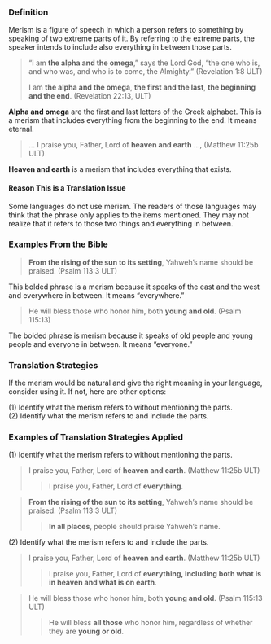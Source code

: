 ### Definition

Merism is a figure of speech in which a person refers to something by speaking of two extreme parts of it. By referring to the extreme parts, the speaker intends to include also everything in between those parts.

> “I am **the alpha and the omega**,” says the Lord God, “the one who is, and who was, and who is to come, the Almighty.” (Revelation 1:8 ULT)
>
> I am **the alpha and the omega**, **the first and the last**, **the beginning and the end**. (Revelation 22:13, ULT)

**Alpha and omega** are the first and last letters of the Greek alphabet. This is a merism that includes everything from the beginning to the end. It means eternal.

> … I praise you, Father, Lord of **heaven and earth** …, (Matthew 11:25b ULT)

**Heaven and earth** is a merism that includes everything that exists.

#### Reason This is a Translation Issue

Some languages do not use merism. The readers of those languages may think that the phrase only applies to the items mentioned. They may not realize that it refers to those two things and everything in between.

### Examples From the Bible

> **From the rising of the sun to its setting**, Yahweh’s name should be praised. (Psalm 113:3 ULT)

This bolded phrase is a merism because it speaks of the east and the west and everywhere in between. It means “everywhere.”

> He will bless those who honor him, both **young and old**. (Psalm 115:13)

The bolded phrase is merism because it speaks of old people and young people and everyone in between. It means “everyone.”

### Translation Strategies

If the merism would be natural and give the right meaning in your language, consider using it. If not, here are other options:

(1) Identify what the merism refers to without mentioning the parts.<br>
(2) Identify what the merism refers to and include the parts.

### Examples of Translation Strategies Applied

(1) Identify what the merism refers to without mentioning the parts.

> I praise you, Father, Lord of **heaven and earth**. (Matthew 11:25b ULT)
> > I praise you, Father, Lord of **everything**.

> **From the rising of the sun to its setting**, Yahweh’s name should be praised. (Psalm 113:3 ULT)
> > **In all places**, people should praise Yahweh’s name.

(2) Identify what the merism refers to and include the parts.

> I praise you, Father, Lord of **heaven and earth**. (Matthew 11:25b ULT)
> > I praise you, Father, Lord of **everything, including both what is in heaven and what is on earth**.

> He will bless those who honor him, both **young and old**. (Psalm 115:13 ULT)
> > He will bless **all those** who honor him, regardless of whether they are **young or old**.
